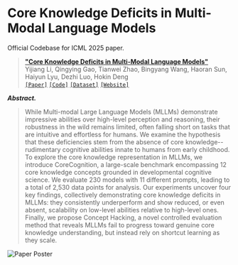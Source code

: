 # Core Knowledge Deficits in Multi-Modal Language Models
Official Codebase for ICML 2025 paper.
>[__"Core Knowledge Deficits in Multi-Modal Language Models"__](https://arxiv.org/abs/2410.10855)<br>
>Yijiang Li, Qingying Gao, Tianwei Zhao, Bingyang Wang, Haoran Sun, Haiyun Lyu, Dezhi Luo, Hokin Deng<br>
[`[Paper]`](https://arxiv.org/abs/2410.10855) [`[Code]`](https://github.com/williamium3000/core-knowledge) [`[Dataset]`](https://huggingface.co/datasets/williamium/CoreCognition) [`[Website]`](https://williamium3000.github.io/core-knowledge/)

***Abstract.***
> While Multi-modal Large Language Models (MLLMs) demonstrate impressive abilities over high-level perception and reasoning, their robustness in the wild remains limited, often falling short on tasks that are intuitive and effortless for humans. We examine the hypothesis that these deficiencies stem from the absence of core knowledge--rudimentary cognitive abilities innate to humans from early childhood. To explore the core knowledge representation in MLLMs, we introduce CoreCognition, a large-scale benchmark encompassing 12 core knowledge concepts grounded in developmental cognitive science. We evaluate 230 models with 11 different prompts, leading to a total of 2,530 data points for analysis. Our experiments uncover four key findings, collectively demonstrating core knowledge deficits in MLLMs: they consistently underperform and show reduced, or even absent, scalability on low-level abilities relative to high-level ones. Finally, we propose Concept Hacking, a novel controlled evaluation method that reveals MLLMs fail to progress toward genuine core knowledge understanding, but instead rely on shortcut learning as they scale.

![Paper Poster](assets/poster.jpg)


